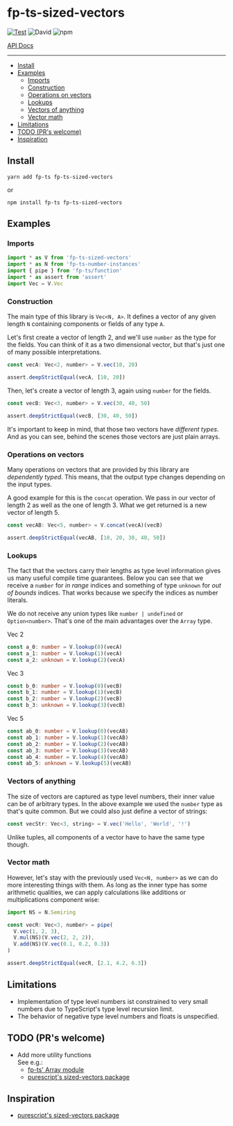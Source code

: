 # fp-ts-sized-vectors

[![Test](https://github.com/no-day/fp-ts-sized-vectors/actions/workflows/build.yml/badge.svg)](https://github.com/no-day/fp-ts-sized-vectors/actions/workflows/build.yml)
![David](https://img.shields.io/david/no-day/fp-ts-sized-vectors)
![npm](https://img.shields.io/npm/v/fp-ts-sized-vectors)

[API Docs](https://no-day.github.io/fp-ts-sized-vectors)

---

<!-- GEN:START (TOC) -->
- [Install](#install)
- [Examples](#examples)
  * [Imports](#imports)
  * [Construction](#construction)
  * [Operations on vectors](#operations-on-vectors)
  * [Lookups](#lookups)
  * [Vectors of anything](#vectors-of-anything)
  * [Vector math](#vector-math)
- [Limitations](#limitations)
- [TODO (PR's welcome)](#todo-prs-welcome)
- [Inspiration](#inspiration)
<!-- GEN:END -->

## Install

```
yarn add fp-ts fp-ts-sized-vectors
```

or

```
npm install fp-ts fp-ts-sized-vectors
```

## Examples

### Imports

<!-- GEN:START (SNIPPET:file=./examples/one.ts&name=imports) -->
```ts
import * as V from 'fp-ts-sized-vectors'
import * as N from 'fp-ts-number-instances'
import { pipe } from 'fp-ts/function'
import * as assert from 'assert'
import Vec = V.Vec

```
<!-- GEN:END -->

### Construction

The main type of this library is `Vec<N, A>`. It defines a vector of any given length `N` containing components or fields of any type `A`.

Let's first create a vector of length 2, and we'll use `number` as the type for the fields. You can think of it as a two dimensional vector, but that's just one of many possible interpretations.

<!-- GEN:START (SNIPPET:file=./examples/one.ts&name=vecA) -->
```ts
const vecA: Vec<2, number> = V.vec(10, 20)

assert.deepStrictEqual(vecA, [10, 20])
```
<!-- GEN:END -->

Then, let's create a vector of length 3, again using `number` for the fields.

<!-- GEN:START (SNIPPET:file=./examples/one.ts&name=vecB) -->
```ts
const vecB: Vec<3, number> = V.vec(30, 40, 50)

assert.deepStrictEqual(vecB, [30, 40, 50])
```
<!-- GEN:END -->

It's important to keep in mind, that those two vectors have _different types_.
And as you can see, behind the scenes those vectors are just plain arrays.

### Operations on vectors

Many operations on vectors that are provided by this library are _dependently typed_. This means, that the output type changes depending on the input types.

A good example for this is the `concat` operation. We pass in our vector of length 2 as well as the one of length 3. What we get returned is a new vector of length 5.

<!-- GEN:START (SNIPPET:file=./examples/one.ts&name=concat) -->
```ts
const vecAB: Vec<5, number> = V.concat(vecA)(vecB)

assert.deepStrictEqual(vecAB, [10, 20, 30, 40, 50])
```
<!-- GEN:END -->

### Lookups

The fact that the vectors carry their lengths as type level information gives us many useful compile time guarantees.
Below you can see that we receive a `number` for _in range_ indices and something of type `unknown` for _out of bounds_ indices.
That works because we specify the indices as number literals.

We do not receive any union types like `number | undefined` or `Option<number>`. That's one of the main advantages over the `Array` type.

Vec 2

<!-- GEN:START (SNIPPET:file=./examples/one.ts&name=lookupA) -->
```ts
const a_0: number = V.lookup(0)(vecA)
const a_1: number = V.lookup(1)(vecA)
const a_2: unknown = V.lookup(2)(vecA)
```
<!-- GEN:END -->

Vec 3

<!-- GEN:START (SNIPPET:file=./examples/one.ts&name=lookupB) -->
```ts
const b_0: number = V.lookup(0)(vecB)
const b_1: number = V.lookup(1)(vecB)
const b_2: number = V.lookup(2)(vecB)
const b_3: unknown = V.lookup(3)(vecB)
```
<!-- GEN:END -->

Vec 5

<!-- GEN:START (SNIPPET:file=./examples/one.ts&name=lookupAB) -->
```ts
const ab_0: number = V.lookup(0)(vecAB)
const ab_1: number = V.lookup(1)(vecAB)
const ab_2: number = V.lookup(2)(vecAB)
const ab_3: number = V.lookup(3)(vecAB)
const ab_4: number = V.lookup(4)(vecAB)
const ab_5: unknown = V.lookup(5)(vecAB)
```
<!-- GEN:END -->

### Vectors of anything

The size of vectors are captured as type level numbers, their inner value can be of arbitrary types. In the above example we used the `number` type as that's quite common. But we could also just define a vector of strings:

<!-- GEN:START (SNIPPET:file=./examples/one.ts&name=vecStr) -->
```ts
const vecStr: Vec<3, string> = V.vec('Hello', 'World', '!')
```
<!-- GEN:END -->

Unlike tuples, all components of a vector have to have the same type though.

### Vector math

However, let's stay with the previously used `Vec<N, number>` as we can do more interesting things with them. As long as the inner type has some arithmetic qualities, we can apply calculations like additions or multiplications component wise:

<!-- GEN:START (SNIPPET:file=./examples/one.ts&name=vecMath) -->
```ts
import NS = N.Semiring

const vecR: Vec<3, number> = pipe(
  V.vec(1, 2, 3),
  V.mul(NS)(V.vec(2, 2, 2)),
  V.add(NS)(V.vec(0.1, 0.2, 0.3))
)

assert.deepStrictEqual(vecR, [2.1, 4.2, 6.3])
```
<!-- GEN:END -->

## Limitations

- Implementation of type level numbers ist constrained to very small numbers due to TypeScript's type level recursion limit.
- The behavior of negative type level numbers and floats is unspecified.

## TODO (PR's welcome)

- Add more utility functions  
  See e.g.:
  - [fp-ts' Array module](https://gcanti.github.io/fp-ts/modules/Array.ts.html)
  - [purescript's sized-vectors package](https://pursuit.purescript.org/packages/purescript-sized-vectors)

## Inspiration

- [purescript's sized-vectors package](https://pursuit.purescript.org/packages/purescript-sized-vectors)
